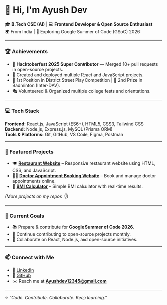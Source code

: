 # 👋 Hi, I'm Ayush Dev  

🎓 **B.Tech CSE (AI)** | 💻 **Frontend Developer & Open Source Enthusiast**  
🌍 From India | 🌱 Exploring Google Summer of Code (GSoC) 2026  

---

### 🏆 Achievements
- 🧩 **Hacktoberfest 2025 Super Contributor** — Merged 10+ pull requests in open-source projects.  
- 🚀 Created and deployed multiple React and JavaScript projects.  
- 🥇 1st Position in District Street Play Competition | 🏸 2nd Prize in Badminton (Inter-DAV).  
- 🎭 Volunteered & Organized multiple college fests and orientations.  

---

### 💻 Tech Stack
**Frontend:** React.js, JavaScript (ES6+), HTML5, CSS3, Tailwind CSS  
**Backend:** Node.js, Express.js, MySQL (Prisma ORM)  
**Tools & Platforms:** Git, GitHub, VS Code, Figma, Postman  

---

### 🌟 Featured Projects
- 🍽️ **[Restaurant Website](https://github.com/Aayushdev18/Restaurant-)** – Responsive restaurant website using HTML, CSS, and JavaScript.  
- 🧑‍⚕️ **[Doctor Appointment Booking Website](https://github.com/Aayushdev18/Doctor-)** – Book and manage doctor appointments online.  
- 🧮 **[BMI Calculator](https://github.com/Aayushdev18/BMI-Calculator)** – Simple BMI calculator with real-time results.


*(More projects on my repos 👇)*  

---

### 🧩 Current Goals
- 📚 Prepare & contribute for **Google Summer of Code 2026**.  
- 🔧 Continue contributing to open-source projects monthly.  
- 💬 Collaborate on React, Node.js, and open-source initiatives.

---

### 📫 Connect with Me
- 💼 [LinkedIn](https://www.linkedin.com/in/ayush-dev-a255a5289/)  
- 🐙 [GitHub](https://github.com/Aayushdev18)  
- ✉️ Reach me at **Ayushdev12345@gmail.com**

---

⭐️ *“Code. Contribute. Collaborate. Keep learning.”*
